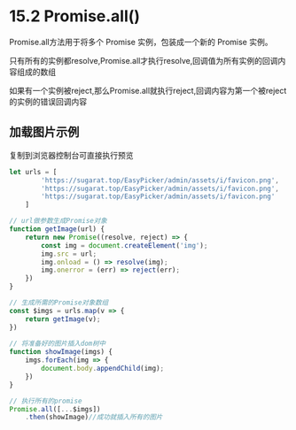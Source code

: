 # 15.2 Promise.all()

Promise.all方法用于将多个 Promise 实例，包装成一个新的 Promise 实例。

只有所有的实例都resolve,Promise.all才执行resolve,回调值为所有实例的回调内容组成的数组

如果有一个实例被reject,那么Promise.all就执行reject,回调内容为第一个被reject的实例的错误回调内容

## 加载图片示例
复制到浏览器控制台可直接执行预览
```js
let urls = [
        'https://sugarat.top/EasyPicker/admin/assets/i/favicon.png',
        'https://sugarat.top/EasyPicker/admin/assets/i/favicon.png',
        'https://sugarat.top/EasyPicker/admin/assets/i/favicon.png'
    ]

// url做参数生成Promise对象
function getImage(url) {
    return new Promise((resolve, reject) => {
        const img = document.createElement('img');
        img.src = url;
        img.onload = () => resolve(img);
        img.onerror = (err) => reject(err);
    })
}

// 生成所需的Promise对象数组
const $imgs = urls.map(v => {
    return getImage(v);
})
    
// 将准备好的图片插入dom树中
function showImage(imgs) {
    imgs.forEach(img => {
        document.body.appendChild(img);
    })
}

// 执行所有的promise
Promise.all([...$imgs])
    .then(showImage)//成功就插入所有的图片
```